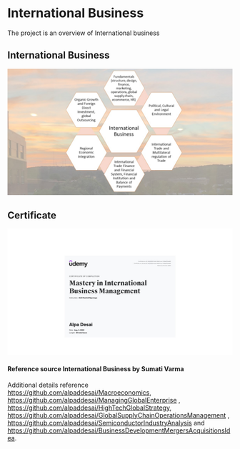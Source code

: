# International Business

The project is an overview of International business 

## International Business
![image](InternationalBusiness.jpg)

## Certificate
![image](project.jpg)

#### Reference source International Business by Sumati Varma

Additional details reference https://github.com/alpaddesai/Macroeconomics, https://github.com/alpaddesai/ManagingGlobalEnterprise , https://github.com/alpaddesai/HighTechGlobalStrategy, https://github.com/alpaddesai/GlobalSupplyChainOperationsManagement , https://github.com/alpaddesai/SemiconductorIndustryAnalysis and https://github.com/alpaddesai/BusinessDevelopmentMergersAcquisitionsIdea.
